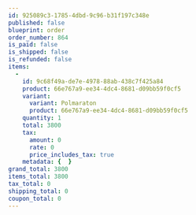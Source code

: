 ```yaml
---
id: 925089c3-1785-4dbd-9c96-b31f197c348e
published: false
blueprint: order
order_number: 864
is_paid: false
is_shipped: false
is_refunded: false
items:
  -
    id: 9c68f49a-de7e-4978-88ab-438c7f425a84
    product: 66e767a9-ee34-4dc4-8681-d09bb59f0cf5
    variant:
      variant: Polmaraton
      product: 66e767a9-ee34-4dc4-8681-d09bb59f0cf5
    quantity: 1
    total: 3800
    tax:
      amount: 0
      rate: 0
      price_includes_tax: true
    metadata: {  }
grand_total: 3800
items_total: 3800
tax_total: 0
shipping_total: 0
coupon_total: 0
---
```

